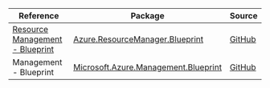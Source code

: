| Reference | Package | Source |
|---|---|---|
|[Resource Management - Blueprint](resourcemanager.blueprint-readme.md)|[Azure.ResourceManager.Blueprint](https://www.nuget.org/packages/Azure.ResourceManager.Blueprint)|[GitHub](https://github.com/Azure/azure-sdk-for-net/blob/main/sdk/blueprint/Azure.ResourceManager.Blueprint)|
|Management - Blueprint|[Microsoft.Azure.Management.Blueprint](https://www.nuget.org/packages/Microsoft.Azure.Management.Blueprint)|[GitHub](https://github.com/Azure/azure-sdk-for-net/blob/main/)|
